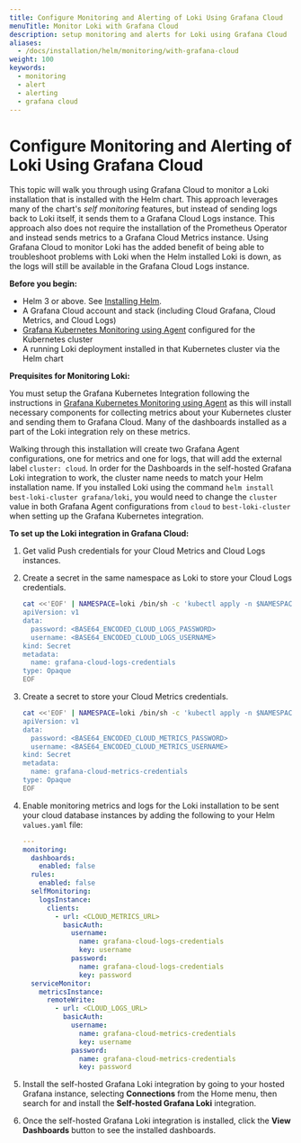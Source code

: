 ```yaml
---
title: Configure Monitoring and Alerting of Loki Using Grafana Cloud
menuTitle: Monitor Loki with Grafana Cloud
description: setup monitoring and alerts for Loki using Grafana Cloud
aliases:
  - /docs/installation/helm/monitoring/with-grafana-cloud
weight: 100
keywords:
  - monitoring
  - alert
  - alerting
  - grafana cloud
---
```


# Configure Monitoring and Alerting of Loki Using Grafana Cloud

This topic will walk you through using Grafana Cloud to monitor a Loki installation that is installed with the Helm chart. This approach leverages many of the chart's _self monitoring_ features, but instead of sending logs back to Loki itself, it sends them to a Grafana Cloud Logs instance. This approach also does not require the installation of the Prometheus Operator and instead sends metrics to a Grafana Cloud Metrics instance. Using Grafana Cloud to monitor Loki has the added benefit of being able to troubleshoot problems with Loki when the Helm installed Loki is down, as the logs will still be available in the Grafana Cloud Logs instance.

**Before you begin:**

- Helm 3 or above. See [Installing Helm](https://helm.sh/docs/intro/install/).
- A Grafana Cloud account and stack (including Cloud Grafana, Cloud Metrics, and Cloud Logs)
- [Grafana Kubernetes Monitoring using Agent](/docs/grafana-cloud/kubernetes-monitoring/configuration/config-k8s-agent-guide/) configured for the Kubernetes cluster
- A running Loki deployment installed in that Kubernetes cluster via the Helm chart

**Prequisites for Monitoring Loki:**

You must setup the Grafana Kubernetes Integration following the instructions in [Grafana Kubernetes Monitoring using Agent](/docs/grafana-cloud/kubernetes-monitoring/configuration/config-k8s-agent-guide/) as this will install necessary components for collecting metrics about your Kubernetes cluster and sending them to Grafana Cloud. Many of the dashboards installed as a part of the Loki integration rely on these metrics.

Walking through this installation will create two Grafana Agent configurations, one for metrics and one for logs, that will add the external label `cluster: cloud`. In order for the Dashboards in the self-hosted Grafana Loki integration to work, the cluster name needs to match your Helm installation name. If you installed Loki using the command `helm install best-loki-cluster grafana/loki`, you would need to change the `cluster` value in both Grafana Agent configurations from `cloud` to `best-loki-cluster` when setting up the Grafana Kubernetes integration.

**To set up the Loki integration in Grafana Cloud:**

1. Get valid Push credentials for your Cloud Metrics and Cloud Logs instances.
1. Create a secret in the same namespace as Loki to store your Cloud Logs credentials.

   ```bash
   cat <<'EOF' | NAMESPACE=loki /bin/sh -c 'kubectl apply -n $NAMESPACE -f -'
   apiVersion: v1
   data:
     password: <BASE64_ENCODED_CLOUD_LOGS_PASSWORD>
     username: <BASE64_ENCODED_CLOUD_LOGS_USERNAME>
   kind: Secret
   metadata:
     name: grafana-cloud-logs-credentials
   type: Opaque
   EOF
   ```

1. Create a secret to store your Cloud Metrics credentials.

   ```bash
   cat <<'EOF' | NAMESPACE=loki /bin/sh -c 'kubectl apply -n $NAMESPACE -f -'
   apiVersion: v1
   data:
     password: <BASE64_ENCODED_CLOUD_METRICS_PASSWORD>
     username: <BASE64_ENCODED_CLOUD_METRICS_USERNAME>
   kind: Secret
   metadata:
     name: grafana-cloud-metrics-credentials
   type: Opaque
   EOF
   ```

1. Enable monitoring metrics and logs for the Loki installation to be sent your cloud database instances by adding the following to your Helm `values.yaml` file:

   ```yaml
   ---
   monitoring:
     dashboards:
       enabled: false
     rules:
       enabled: false
     selfMonitoring:
       logsInstance:
         clients:
           - url: <CLOUD_METRICS_URL>
             basicAuth:
               username:
                 name: grafana-cloud-logs-credentials
                 key: username
               password:
                 name: grafana-cloud-logs-credentials
                 key: password
     serviceMonitor:
       metricsInstance:
         remoteWrite:
           - url: <CLOUD_LOGS_URL>
             basicAuth:
               username:
                 name: grafana-cloud-metrics-credentials
                 key: username
               password:
                 name: grafana-cloud-metrics-credentials
                 key: password
   ```

1. Install the self-hosted Grafana Loki integration by going to your hosted Grafana instance, selecting **Connections** from the Home menu, then search for and install the **Self-hosted Grafana Loki** integration.

1. Once the self-hosted Grafana Loki integration is installed, click the **View Dashboards** button to see the installed dashboards.

